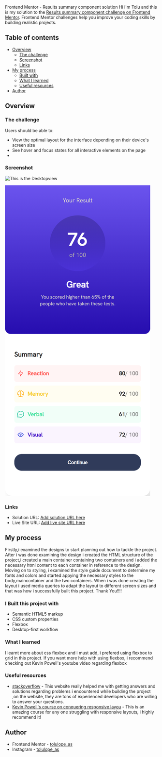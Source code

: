  Frontend Mentor - Results summary component solution
Hi i'm Tolu and this is my solution to the [Results summary component challenge on Frontend Mentor](https://www.frontendmentor.io/challenges/results-summary-component-CE_K6s0maV). Frontend Mentor challenges help you improve your coding skills by building realistic projects. 

## Table of contents

- [Overview](#overview)
  - [The challenge](#the-challenge)
  - [Screenshot](#screenshot)
  - [Links](#links)
- [My process](#my-process)
  - [Built with](#built-with)
  - [What I learned](#what-i-learned)
  - [Useful resources](#useful-resources)
- [Author](#author)




## Overview

### The challenge

Users should be able to:

- View the optimal layout for the interface depending on their device's screen size
- See hover and focus states for all interactive elements on the page
- 

### Screenshot


![ This is the Desktopview](desktopview.png)


![ This is the Mobileview](mobileview.png)





### Links

- Solution URL: [Add solution URL here](https://your-solution-url.com)
- Live Site URL: [Add live site URL here](https://your-live-site-url.com)

## My process
Firstly,i examined the designs to start planning out how to tackle the project.
After i was done examining the design i created the HTML structure of the project,i created a main container containing two containers and i added the necessary html content to each container in reference to the design.
Moving on to styling, i examined the style guide document to determine my fonts and colors and started appying the necessary styles to the body,maincontainer and the two containers. 
When i was done creating the layout i used media queries to adapt the layout to different screen sizes and that was how i successfully built this project.
Thank You!!!!

### I Built this project with

- Semantic HTML5 markup
- CSS custom properties
- Flexbox
- Desktop-first workflow




### What I learned
  I learnt more about css flexbox and i must add, i prefered using flexbox to grid in this project.
If you want more help with using flexbox, i recommend checking out Kevin Powell's youtube video regarding flexbox



### Useful resources

- [stackoverflow](https://www.stackoverflow.com) - This website really helped me with getting answers and solutions regarding problems i encountered while building the project ,on the website, they are tons of experienced developers who are willing to answer your questions. 
- [Kevin Powell's course on conquering responsive layou](https://courses.kevinpowell.co/conquering-responsive-layouts) - This is an amazing course for any one struggling with responsive layouts, i highly recommend it!



## Author

- Frontend Mentor - [tolulope_as](https://www.frontendmentor.io/profile/Tolulope-as)
- Instagram - [tolulope_as](https://www.instagram.com/tolulope_as)



